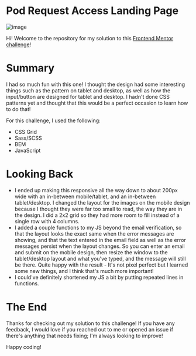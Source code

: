 # Pod Request Access Landing Page
![image](https://user-images.githubusercontent.com/47509295/209034490-77b8eb7b-553a-4a2a-949e-f368ad1c749d.png)

Hi! Welcome to the repository for my solution to this <a href="https://www.frontendmentor.io/challenges/pod-request-access-landing-page-eyTmdkLSG" target="_blank">Frontend Mentor challenge</a>!

# Summary
I had so much fun with this one! I thought the design had some interesting things such as the pattern on tablet and desktop, as well as how the input/button are designed for tablet and desktop. I hadn't done CSS patterns yet and thought that this would be a perfect occasion to learn how to do that!

For this challenge, I used the following: 
- CSS Grid
- Sass/SCSS
- BEM
- JavaScript

# Looking Back
- I ended up making this responsive all the way down to about 200px wide with an in-between mobile/tablet, and an in-between tablet/desktop. I changed the layout for the images on the mobile design because I thought they were far too small to read, the way they are in the design. I did a 2x2 grid so they had more room to fill instead of a single row with 4 columns.
- I added a couple functions to my JS beyond the email verification, so that the layout looks the exact same when the error messages are showing, and that the text entered in the email field as well as the error messages persist when the layout changes. So you can enter an email and submit on the mobile design, then resize the window to the tablet/desktop layout and what you've typed, and the message will still be there. Quite happy with the result - It's not pixel perfect but I learned some new things, and I think that's much more important!
- I could've definitely shortened my JS a bit by putting repeated lines in functions.

# The End
Thanks for checking out my solution to this challenge! If you have any feedback, I would love if you reached out to me or opened an issue if there's anything that needs fixing; I'm always looking to improve!

Happy coding!
